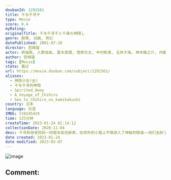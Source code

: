 ```yaml
---
doubanId: 1291561
title: 千与千寻千
type: Movie
score: 9.4
myRating: 
originalTitle: 千与千寻千と千尋の神隠し
genre: 剧情, 动画, 奇幻
datePublished: 2001-07-20
director: 宫崎骏
actor: 柊瑠美, 入野自由, 夏木真理, 菅原文太, 中村彰男, 玉井夕海, 神木隆之介, 内藤刚志, 泽口靖子, 我修院达也, 大泉洋, 小林郁夫, 上条恒彦, 小野武彦, 田壮壮, 王琳, 安田显, 户次重幸, 胡立成, 山像香, 斋藤志郎, 脇田茂, 彭昱畅, 井柏然, 周冬雨
author: 宫崎骏
tags: [Movie]
state: 看过
url: https://movie.douban.com/subject/1291561/
aliases:
  - 神隐少女(台)
  - 千与千寻的神隐
  - Spirited_Away
  - A_Voyage_of_Chihiro
  - Sen_to_Chihiro_no_kamikakushi
country: 日本
language: 日语
IMDb: tt0245429
time: 125分钟
createTime: 2023-01-24 01:14:12
collectionDate: 2020-11-04
desc: 千寻和爸爸妈妈一同驱车前往新家，在郊外的小路上不慎进入了神秘的隧道——他们去到了另外一个诡异世界—一个中世纪的小镇。远处飘来食物的香味，爸爸妈妈大快朵颐，孰料之后变成了猪！这时小镇上渐渐来了许多样子古...
date created: 2023-01-24
date modified: 2023-03-07
---
```


![image](p2557573348.jpg)

Comment:
---
